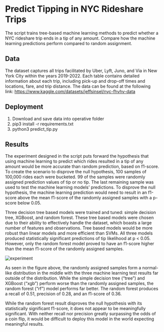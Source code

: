 # Predict Tipping in NYC Rideshare Trips
The script trains tree-based machine learning methods to predict whether a NYC rideshare trip ends in a tip of any amount. Compare how the machine learning predictions perform compared to random assignment.

## Data
The dataset captures all trips facilitated by Uber, Lyft, Juno, and Via in New York City within the years 2019-2022. Each table contains detailed information about each trip, including pick-up and drop-off times and locations, fare, and trip distance. The data can be found at the following link: https://www.kaggle.com/datasets/jeffsinsel/nyc-fhvhv-data

## Deployment
1. Download and save data into operative folder
2. pip3 install -r requirements.txt
3. python3 predict_tip.py

## Results
The experiment designed in the script puts forward the hypothesis that using machine learning to predict which rides resulted in a tip of any amount would be more accurate than random prediction, based on f1-score. To create the scenario to disprove the null hypothesis, 100 samples of 100,000 rides each were bucketed. 99 of the samples were randomly assigned prediction values of tip or no tip. The last remaining sample was used to test the machine learning models’ predictions. To disprove the null hypothesis, the machine learning prediction would need to result in an f1-score above the mean f1-score of the randomly assigned samples with a p-score below 0.05.

Three decision tree based models were trained and tuned: simple decision tree, XGBoost, and random forest. These tree based models were chosen due to their ability to effectively handle the dataset, which boasts a large number of features and observations. Tree based models would be more robust than linear models and more efficient than SVMs. All three models produced statistically significant predictions of tip likelihood at p < 0.05. However, only the random forest model proved to have an f1-score higher than the mean f1-score of the randomly assigned samples.

![experiment](https://github.com/cpak10/predict_rideshare_tip/assets/64233202/ba815528-3cd8-404f-9ccb-2f45c8937955)

As seen in the figure above, the randomly assigned samples form a normal-like distribution in the middle with the three machine learning test results far outside of the distribution. While the simple decision tree (“tree”) and XGBoost (“xgb”) perform worse than the randomly assigned samples, the random forest (“rf”) model performs far better. The random forest produces a recall of 0.51, precision of 0.28, and an f1-score of 0.36.

While the random forest result disproves the null hypothesis with its statistically significant f1-score, it does not appear to be meaningfully significant. With neither recall nor precision greatly surpassing the odds of a coin flip, it would be difficult to deploy this model in the world expecting meaningful results.
